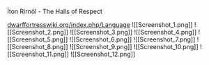 
Îton Rirnöl - The  Halls of Respect



[dwarffortresswiki.org/index.php/Language](https://dwarffortresswiki.org/index.php/Language)
![[Screenshot_1.png]]
![[Screenshot_2.png]]
![[Screenshot_3.png]]
![[Screenshot_4.png]]
![[Screenshot_5.png]]
![[Screenshot_6.png]]
![[Screenshot_7.png]]
![[Screenshot_8.png]]
![[Screenshot_9.png]]
![[Screenshot_10.png]]
![[Screenshot_11.png]]
![[Screenshot_12.png]]